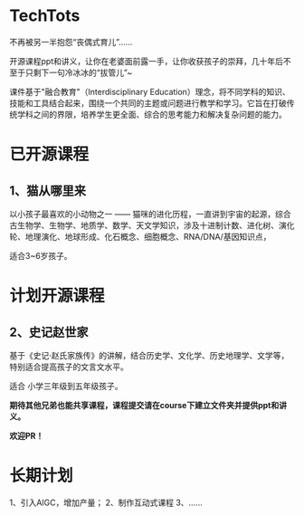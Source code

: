 # TechTots
不再被另一半抱怨“丧偶式育儿”……

开源课程ppt和讲义，让你在老婆面前露一手，让你收获孩子的崇拜，几十年后不至于只剩下一句冷冰冰的“拔管儿”~

课件基于"融合教育"（Interdisciplinary Education）理念，将不同学科的知识、技能和工具结合起来，围绕一个共同的主题或问题进行教学和学习。它旨在打破传统学科之间的界限，培养学生更全面、综合的思考能力和解决复杂问题的能力。

# 已开源课程

## 1、猫从哪里来 

以小孩子最喜欢的小动物之一 —— 猫咪的进化历程，一直讲到宇宙的起源，综合古生物学、生物学、地质学、数学、天文学知识，涉及十进制计数、进化树、演化轮、地理演化、地球形成、化石概念、细胞概念、RNA/DNA/基因知识点，

适合3~6岁孩子。

# 计划开源课程

## 2、史记赵世家

基于《史记·赵氏家族传》的讲解，结合历史学、文化学、历史地理学、文学等，特别适合提高孩子的文言文水平。

适合 小学三年级到五年级孩子。

**期待其他兄弟也能共享课程，课程提交请在course下建立文件夹并提供ppt和讲义。**

**欢迎PR！**

# 长期计划

1、引入AIGC，增加产量；
2、制作互动式课程
3、…… 
